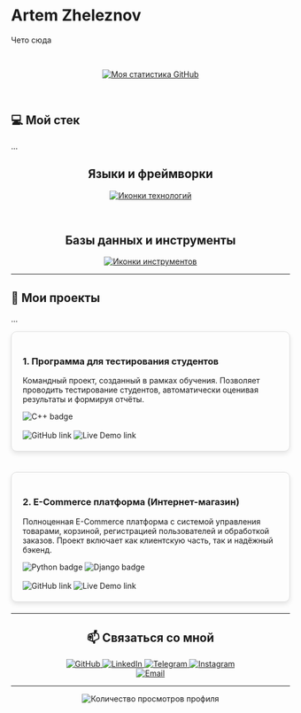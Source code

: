
# Artem Zheleznov

Чето сюда

<br><div align="center">
  <a href="https://github.com/sigvame?tab=repositories">
    <img src="https://github-readme-stats.vercel.app/api?username=sigvame&show_icons=true&theme=dark" alt="Моя статистика GitHub" />
  </a>
</div>

<br>

## 💻 Мой стек

...

<div align="center">
  <h2>Языки и фреймворки</h2>
</div>
<p align="center">
  <a href="https://skillicons.dev">
    <img src="https://skillicons.dev/icons?i=cpp,python,django,html,css,js,react,bootstrap" alt="Иконки технологий" />
  </a>
</p><br>

<div align="center">
  <h2>Базы данных и инструменты</h2>
</div>
<p align="center">
  <a href="https://skillicons.dev">
    <img src="https://skillicons.dev/icons?i=mysql,sqlite,git,vscode,docker,figma" alt="Иконки инструментов" />
  </a>
</p>

---

## 🚀 Мои проекты

...

<div style="border: 1px solid #ddd; border-radius: 10px; padding: 20px; margin-bottom: 20px; box-shadow: 0 4px 8px rgba(0,0,0,0.1); display: block;">
  <h3>1. Программа для тестирования студентов</h3>
  <p>Командный проект, созданный в рамках обучения. Позволяет проводить тестирование студентов, автоматически оценивая результаты и формируя отчёты.</p>
  <img src="https://img.shields.io/badge/C++-00599C?style=for-the-badge&logo=cplusplus&logoColor=white" alt="C++ badge" />
  <br><br>
  <a href="https://github.com/sigvame/student-testing-program" target="_blank" style="text-decoration: none;">
    <img src="https://img.shields.io/badge/GitHub-100000?style=for-the-badge&logo=github&logoColor=white" alt="GitHub link" />
  </a>
  <a href="#" target="_blank" style="text-decoration: none;">
    <img src="https://img.shields.io/badge/Live%20Demo-100000?style=for-the-badge&logo=vercel&logoColor=white" alt="Live Demo link" />
  </a>
</div><br>

<div style="border: 1px solid #ddd; border-radius: 10px; padding: 20px; margin-bottom: 20px; box-shadow: 0 4px 8px rgba(0,0,0,0.1); display: block;">
  <h3>2. E-Commerce платформа (Интернет-магазин)</h3>
  <p>Полноценная E-Commerce платформа с системой управления товарами, корзиной, регистрацией пользователей и обработкой заказов. Проект включает как клиентскую часть, так и надёжный бэкенд.</p>
  <img src="https://img.shields.io/badge/Python-3776AB?style=for-the-badge&logo=python&logoColor=white" alt="Python badge" /> <img src="https://img.shields.io/badge/Django-092E20?style=for-the-badge&logo=django&logoColor=white" alt="Django badge" />
  <br><br>
  <a href="https://github.com/sigvame/e-commerce-platform" target="_blank" style="text-decoration: none;">
    <img src="https://img.shields.io/badge/GitHub-100000?style=for-the-badge&logo=github&logoColor=white" alt="GitHub link" />
  </a>
  <a href="#" target="_blank" style="text-decoration: none;">
    <img src="https://img.shields.io/badge/Live%20Demo-100000?style=for-the-badge&logo=vercel&logoColor=white" alt="Live Demo link" />
  </a>
</div>



---
<div align="center">
  <h2>📫 Связаться со мной</h2>
</div>

<p align="center">
  <a href="https://github.com/sigvame" target="_blank">
    <img src="https://img.shields.io/badge/GitHub-100000?style=for-the-badge&logo=github&logoColor=white" alt="GitHub" />
  </a>
  <a href="https://www.linkedin.com/in/artemzheleznov" target="_blank">
    <img src="https://img.shields.io/badge/LinkedIn-0077B5?style=for-the-badge&logo=linkedin&logoColor=white" alt="LinkedIn" />
  </a>
  <a href="https://t.me/kaiseloff" target="_blank">
    <img src="https://img.shields.io/badge/Telegram-26A5E4?style=for-the-badge&logo=telegram&logoColor=white" alt="Telegram" />
  </a>
  <a href="https://www.instagram.com/kaiseloff?igsh=cjdtcGhjdzgzOXB2" target="_blank">
    <img src="https://img.shields.io/badge/Instagram-E4405F?style=for-the-badge&logo=instagram&logoColor=white" alt="Instagram" />
  </a><br>
  <a href="mailto:artemzheleznovjob@gmail.com">
    <img src="https://img.shields.io/badge/Gmail-D14836?style=for-the-badge&logo=gmail&logoColor=white" alt="Email" />
  </a>
</p>
<hr>

<div align="center">
  <img src="https://komarev.com/ghpvc/?username=sigvame&style=for-the-badge" alt="Количество просмотров профиля" />
</div>
